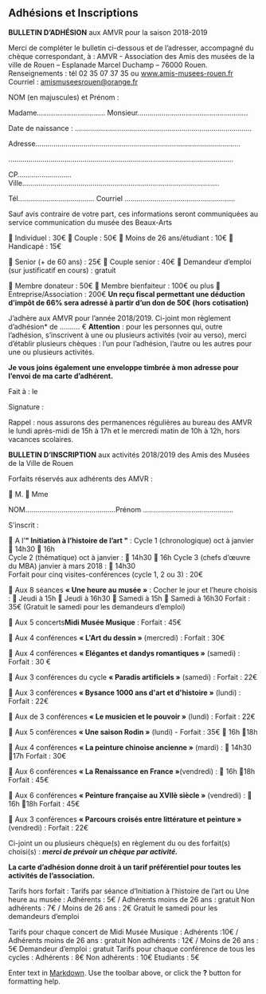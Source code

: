 ## Adhésions et Inscriptions


**BULLETIN D’ADHÉSION**
aux AMVR pour la saison  2018-2019

Merci de compléter le bulletin ci-dessous et de l’adresser, accompagné du chèque correspondant, à : AMVR - Association des Amis des musées de la ville de Rouen – Esplanade Marcel Duchamp – 76000 Rouen.
Renseignements : tél 02 35 07 37 35  ou www.amis-musees-rouen.fr
Courriel : amismuseesrouen@orange.fr

NOM (en majuscules) et Prénom :

Madame……………………………. Monsieur……………………………………………….

Date de naissance : …………………………………………………………………………….

Adresse…………………………………………………………………………………………

………………………………………………………………………………………………….

CP……………………… Ville…...............................................................................................

Tél………………………………..
Courriel ……………………………………………….

Sauf avis contraire de votre part, ces informations seront communiquées au service communication du musée des Beaux-Arts

 
 Individuel : 30€
 Couple : 50€
 Moins de 26 ans/étudiant :  10€
 Handicapé : 15€

 Senior (+ de 60 ans) : 25€
 Couple senior : 40€
  Demandeur d’emploi (sur justificatif en cours) : gratuit     
 
 Membre donateur : 50€
 Membre bienfaiteur : 100€ ou plus
 Entreprise/Association : 200€
**Un reçu fiscal permettant une déduction d’impôt de 66% sera adressé à partir d’un don de 50€ (hors cotisation)**

J’adhère aux AMVR pour l’année 2018/2019.
Ci-joint mon règlement d’adhésion* de  ………. €
**Attention** : pour les personnes qui, outre l’adhésion, s’inscrivent à une ou plusieurs activités (voir au verso), merci d’établir plusieurs chèques : l’un pour l’adhésion, l’autre ou les autres pour une ou plusieurs activités.

**Je vous joins également une enveloppe timbrée à mon adresse pour l’envoi de ma carte d’adhérent.**

Fait à :                                         le 

Signature :

Rappel : nous assurons des permanences régulières au bureau des AMVR le lundi après-midi de 15h à 17h et le mercredi matin de 10h à 12h, hors vacances scolaires.




**BULLETIN D’INSCRIPTION**
aux activités 2018/2019 des Amis des Musées de la Ville de Rouen

Forfaits réservés aux adhérents des AMVR :

 M.                     Mme

NOM………………………………………Prénom ………………………………………

S’inscrit :

 A l’**" Initiation à l’histoire de l’art "**  : 
 Cycle 1 (chronologique)  oct à janvier   14h30      16h      
 Cycle 2 (thématique) oct à janvier :    14h30    16h
 Cycle 3 (chefs d’œuvre du MBA) janvier à mars 2018 :   14h30      
Forfait pour cinq visites-conférences (cycle 1, 2 ou 3) : 20€

 Aux 8 séances **« Une heure au musée »** :
Cocher le jour et l’heure choisis :
         Jeudi à 15h                    Jeudi à 16h30
         Samedi à 15h                Samedi à 16h30
Forfait : 35€ (Gratuit le samedi pour les demandeurs d’emploi)

 Aux 5 concerts**Midi Musée Musique** :    Forfait : 45€ 

 Aux 4 conférences **« L'Art du dessin »** (mercredi) : Forfait : 30€

 Aux 4 conférences **« Elégantes et dandys romantiques »** (samedi) : Forfait : 30 €

 Aux 3 conférences du cycle **« Paradis artificiels »** (samedi) : Forfait : 22€

 Aux 3 conférences **« Bysance 1000 ans d'art et d'histoire »** (lundi) :  Forfait : 22€

 Aux de 3 conférences **« Le musicien et le pouvoir »** (lundi) : Forfait : 22€   
 
 Aux 5 conférences **« Une saison Rodin »** (lundi) -  Forfait : 35€   16h           18h

 Aux 4 conférences **« La peinture chinoise ancienne »** (mardi) :  14h30          17h     Forfait : 30€ 

 Aux 6 conférences **« La Renaissance en France »**(vendredi) :    16h           18h     Forfait : 45€  

 Aux 6 conférences **« Peinture française au XVIIè siècle »** (vendredi) :  16h   18h     Forfait : 45€ 

 Aux 3 conférences **« Parcours croisés entre littérature et peinture »** (vendredi) :  Forfait : 22€ 

Ci-joint un ou plusieurs chèque(s) en règlement du ou des forfait(s) choisi(s) :
**_merci de prévoir un chèque par activité._**

**La carte d’adhésion donne droit à un tarif préférentiel pour toutes les activités de l’association.**

Tarifs hors forfait :
Tarifs par séance d’Initiation à l’histoire de l’art ou Une heure au musée : 
Adhérents : 5€    /  Adhérents moins de 26 ans : gratuit
Non adhérents : 7€  / Moins de 26 ans : 2€
Gratuit le samedi pour les demandeurs d’emploi

Tarifs pour chaque concert de Midi Musée Musique :
Adhérents :10€  /  Adhérents moins de 26 ans : gratuit
Non adhérents : 12€ / Moins de 26 ans : 5€
Demandeur d’emploi : gratuit
Tarifs pour chaque conférence de tous les cycles :
Adhérents : 8€  Non adhérents : 10€   Etudiants : 5€


Enter text in [Markdown](http://daringfireball.net/projects/markdown/). Use the toolbar above, or click the **?** button for formatting help.
